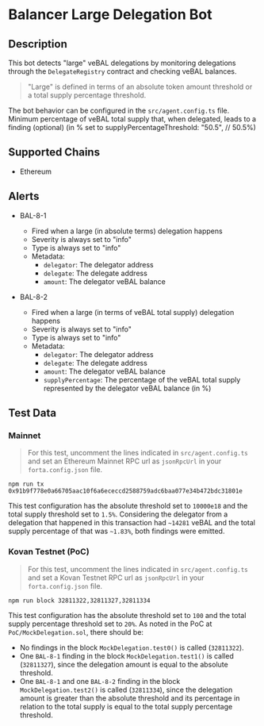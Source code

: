 # Balancer Large Delegation Bot

## Description

This bot detects "large" veBAL delegations by monitoring delegations through the `DelegateRegistry` contract and checking veBAL balances.

> "Large" is defined in terms of an absolute token amount threshold or a total supply percentage threshold.

The bot behavior can be configured in the `src/agent.config.ts` file. Minimum percentage of veBAL total supply that, when delegated, leads to a finding (optional) (in % set to supplyPercentageThreshold: "50.5", // 50.5%)

## Supported Chains

- Ethereum

## Alerts

- BAL-8-1

  - Fired when a large (in absolute terms) delegation happens
  - Severity is always set to "info"
  - Type is always set to "info"
  - Metadata:
    - `delegator`: The delegator address
    - `delegate`: The delegate address
    - `amount`: The delegator veBAL balance

- BAL-8-2
  - Fired when a large (in terms of veBAL total supply) delegation happens
  - Severity is always set to "info"
  - Type is always set to "info"
  - Metadata:
    - `delegator`: The delegator address
    - `delegate`: The delegate address
    - `amount`: The delegator veBAL balance
    - `supplyPercentage`: The percentage of the veBAL total supply represented by the delegator veBAL balance (in %)

## Test Data

### Mainnet

> For this test, uncomment the lines indicated in `src/agent.config.ts` and set an Ethereum Mainnet RPC url as
> `jsonRpcUrl` in your `forta.config.json` file.

```
npm run tx 0x91b9f778e0a66705aac10f6a6ececcd2588759adc6baa077e34b472bdc31801e
```

This test configuration has the absolute threshold set to `10000e18` and the total supply threshold set to `1.5%`. Considering the delegator from a delegation that happened in this transaction had `~14281` veBAL and the total supply percentage of that was `~1.83%`, both findings were emitted.

### Kovan Testnet (PoC)

> For this test, uncomment the lines indicated in `src/agent.config.ts` and set a Kovan Testnet RPC url as `jsonRpcUrl`
> in your `forta.config.json` file.

```
npm run block 32811322,32811327,32811334
```

This test configuration has the absolute threshold set to `100` and the total supply percentage threshold set to `20%`. As noted in the PoC at `PoC/MockDelegation.sol`, there should be:

- No findings in the block `MockDelegation.test0()` is called (`32811322`).
- One `BAL-8-1` finding in the block `MockDelegation.test1()` is called (`32811327`), since the delegation amount is equal to the absolute threshold.
- One `BAL-8-1` and one `BAL-8-2` finding in the block `MockDelegation.test2()` is called (`32811334`), since the delegation amount is greater than the absolute threshold and its percentage in relation to the total supply is equal to the total supply percentage threshold.
